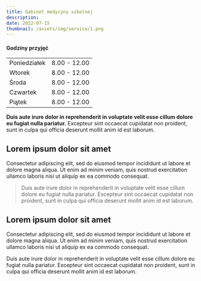 ```yaml
---
title: Gabinet medycyny szkolnej
description: 
date: 2022-07-15
thumbnail: /assets/img/service/1.png
---
```


#### Godziny przyjęć

|                   |                 |
| ----------------- | --------------- |
| Poniedziałek      | 8.00 - 12.00    |
| Wtorek            | 8.00 - 12.00    |
| Środa             | 8.00 - 12.00    |
| Czwartek          | 8.00 - 12.00    |
| Piątek            | 8.00 - 12.00    |

**Duis aute irure dolor in reprehenderit in voluptate velit esse cillum dolore eu fugiat nulla pariatur.** Excepteur sint occaecat cupidatat non proident, sunt in culpa qui officia deserunt mollit anim id est laborum.

## Lorem ipsum dolor sit amet

Consectetur adipiscing elit, sed do eiusmod tempor incididunt ut labore et dolore magna aliqua. Ut enim ad minim veniam, quis nostrud exercitation ullamco laboris nisi ut aliquip ex ea commodo consequat. 

> Duis aute irure dolor in reprehenderit in voluptate velit esse cillum dolore eu fugiat nulla pariatur. Excepteur sint occaecat cupidatat non proident, sunt in culpa qui officia deserunt mollit anim id est laborum.

## Lorem ipsum dolor sit amet

Consectetur adipiscing elit, sed do eiusmod tempor incididunt ut labore et dolore magna aliqua. Ut enim ad minim veniam, quis nostrud exercitation ullamco laboris nisi ut aliquip ex ea commodo consequat. 

Duis aute irure dolor in reprehenderit in voluptate velit esse cillum dolore eu fugiat nulla pariatur. Excepteur sint occaecat cupidatat non proident, sunt in culpa qui officia deserunt mollit anim id est laborum.